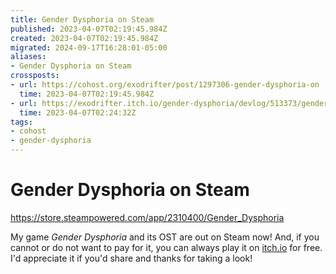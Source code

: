 ```yaml
---
title: Gender Dysphoria on Steam
published: 2023-04-07T02:19:45.984Z
created: 2023-04-07T02:19:45.984Z
migrated: 2024-09-17T16:28:01-05:00
aliases:
- Gender Dysphoria on Steam
crossposts:
- url: https://cohost.org/exodrifter/post/1297306-gender-dysphoria-on
  time: 2023-04-07T02:19:45.984Z
- url: https://exodrifter.itch.io/gender-dysphoria/devlog/513373/gender-dysphoria-now-on-steam
  time: 2023-04-07T02:24:32Z
tags:
- cohost
- gender-dysphoria
---
```


# Gender Dysphoria on Steam

https://store.steampowered.com/app/2310400/Gender_Dysphoria

My game _Gender Dysphoria_ and its OST are out on Steam now! And, if you cannot or do not want to pay for it, you can always play it on [itch.io](https://exodrifter.itch.io/gender-dysphoria) for free. I'd appreciate it if you'd share and thanks for taking a look!
